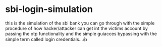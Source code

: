 # sbi-login-simulation
this is the simulation of the sbi  bank you can go through with the simple procedure of how hacker/attacker can get int the victims account by passing the otp functionality and the simple guiacces bypassing with the simple term called login credentials...👍 

